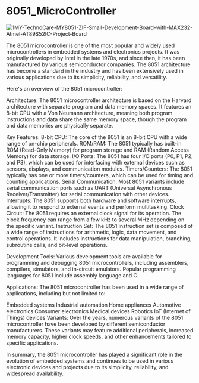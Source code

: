 # 8051_MicroController

![1MY-TechnoCare-MY8051-ZIF-Small-Development-Board-with-MAX232-Atmel-AT89S52IC-Project-Board](https://github.com/Prerak8880/8051_MicroController/assets/96664052/cf50d897-9bd4-4f36-8f30-1f9628cb7394)


The 8051 microcontroller is one of the most popular and widely used microcontrollers in embedded systems and electronics projects. It was originally developed by Intel in the late 1970s, and since then, it has been manufactured by various semiconductor companies. The 8051 architecture has become a standard in the industry and has been extensively used in various applications due to its simplicity, reliability, and versatility.

Here's an overview of the 8051 microcontroller:

Architecture:
The 8051 microcontroller architecture is based on the Harvard architecture with separate program and data memory spaces. It features an 8-bit CPU with a Von Neumann architecture, meaning both program instructions and data share the same memory space, though the program and data memories are physically separate.

Key Features:
8-bit CPU: The core of the 8051 is an 8-bit CPU with a wide range of on-chip peripherals.
ROM/RAM: The 8051 typically has built-in ROM (Read-Only Memory) for program storage and RAM (Random Access Memory) for data storage.
I/O Ports: The 8051 has four I/O ports (P0, P1, P2, and P3), which can be used for interfacing with external devices such as sensors, displays, and communication modules.
Timers/Counters: The 8051 typically has one or more timers/counters, which can be used for timing and counting applications.
Serial Communication: Most 8051 variants include serial communication ports such as UART (Universal Asynchronous Receiver/Transmitter) for serial communication with other devices.
Interrupts: The 8051 supports both hardware and software interrupts, allowing it to respond to external events and perform multitasking.
Clock Circuit: The 8051 requires an external clock signal for its operation. The clock frequency can range from a few kHz to several MHz depending on the specific variant.
Instruction Set:
The 8051 instruction set is composed of a wide range of instructions for arithmetic, logic, data movement, and control operations. It includes instructions for data manipulation, branching, subroutine calls, and bit-level operations.

Development Tools:
Various development tools are available for programming and debugging 8051 microcontrollers, including assemblers, compilers, simulators, and in-circuit emulators. Popular programming languages for 8051 include assembly language and C.

Applications:
The 8051 microcontroller has been used in a wide range of applications, including but not limited to:

Embedded systems
Industrial automation
Home appliances
Automotive electronics
Consumer electronics
Medical devices
Robotics
IoT (Internet of Things) devices
Variants:
Over the years, numerous variants of the 8051 microcontroller have been developed by different semiconductor manufacturers. These variants may feature additional peripherals, increased memory capacity, higher clock speeds, and other enhancements tailored to specific applications.

In summary, the 8051 microcontroller has played a significant role in the evolution of embedded systems and continues to be used in various electronic devices and projects due to its simplicity, reliability, and widespread availability.
